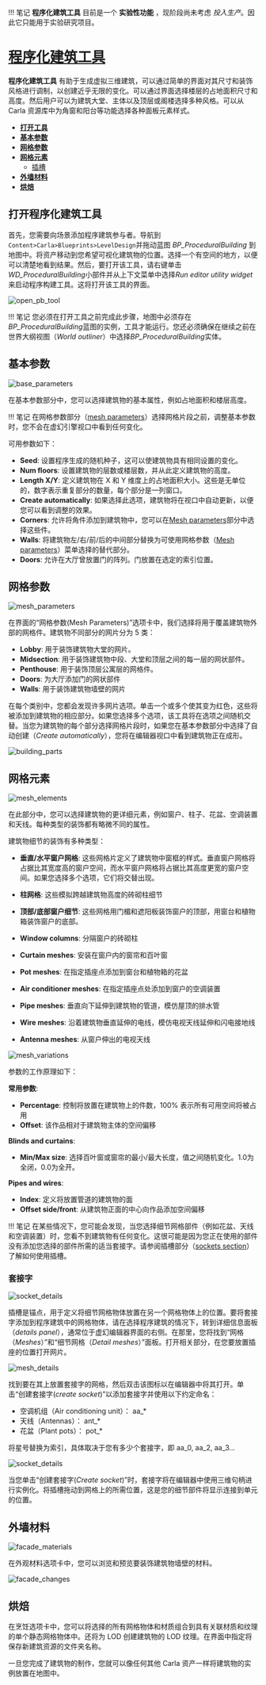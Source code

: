 !!! 笔记
	__程序化建筑工具__ 目前是一个 __实验性功能__ ，现阶段尚未考虑 *投入生产*。因此它只能用于实验研究项目。

# [程序化建筑工具](https://carla.readthedocs.io/en/latest/adv_procedural_building_tool/)

__程序化建筑工具__ 有助于生成虚拟三维建筑，可以通过简单的界面对其尺寸和装饰风格进行调制，以创建近乎无限的变化。可以通过界面选择楼层的占地面积尺寸和高度。然后用户可以为建筑大堂、主体以及顶层或阁楼选择多种风格。可以从 Carla 资源库中为角窗和阳台等功能选择各种面板元素样式。

- [__打开工具__](#opening-the-procedural-building-tool)
- [__基本参数__](#base-parameters)
- [__网格参数__](#mesh-parameters)
- [__网格元素__](#mesh-elements)
	- [插槽](#sockets)
- [__外墙材料__](#facade-materials)
- [__烘焙__](#cooking)

## 打开程序化建筑工具

首先，您需要向场景添加程序建筑参与者。导航到`Content>Carla>Blueprints>LevelDesign`并拖动蓝图 *BP_ProceduralBuilding* 到地图中。将资产移动到您希望可视化建筑物的位置。选择一个有空间的地方，以便可以清楚地看到结果。然后，要打开该工具，请右键单击*WD_ProceduralBuilding*小部件并从上下文菜单中选择*Run editor utility widget*来启动程序构建工具。这将打开该工具的界面。


![open_pb_tool](img/open_pb_tool.png)

!!! 笔记
	您必须在打开工具之前完成此步骤，地图中必须存在*BP_ProceduralBuilding*蓝图的实例，工具才能运行。您还必须确保在继续之前在世界大纲视图（*World outliner*）中选择*BP_ProceduralBuilding*实体。

## 基本参数

![base_parameters](img/pb_base_parameters.png)

在基本参数部分中，您可以选择建筑物的基本属性，例如占地面积和楼层高度。

!!! 笔记
	在网格参数部分（[mesh parameters](#mesh-parameters)）选择网格片段之前，调整基本参数时，您不会在虚幻引擎视口中看到任何变化。

可用参数如下：

- __Seed__: 设置程序生成的随机种子，这可以使建筑物具有相同设置的变化。
- __Num floors__: 设置建筑物的层数或楼层数，并从此定义建筑物的高度。
- __Length X/Y__: 定义建筑物在 X 和 Y 维度上的占地面积大小。这些是无单位的，数字表示重复部分的数量，每个部分是一列窗口。
- __Create automatically__: 如果选择此选项，建筑物将在视口中自动更新，以便您可以看到调整的效果。
- __Corners__: 允许将角件添加到建筑物中，您可以在[Mesh parameters](#mesh-parameters)部分中选择这些件。
- __Walls__: 将建筑物左/右/前/后的中间部分替换为可使用网格参数（[Mesh parameters](#mesh-parameters)）菜单选择的替代部分。
- __Doors__: 允许在大厅曾放置门的阵列。门放置在选定的索引位置。

## 网格参数

![mesh_parameters](img/pb_mesh_parameters.png)

在界面的“网格参数(Mesh Parameters)”选项卡中，我们选择将用于覆盖建筑物外部的网格件。建筑物不同部分的网片分为 5 类：

- __Lobby__: 用于装饰建筑物大堂的网片。
- __Midsection__: 用于装饰建筑物中段、大堂和顶层之间的每一层的网状部件。
- __Penthouse__: 用于装饰顶层公寓层的网格件。
- __Doors__: 为大厅添加门的网状部件
- __Walls__: 用于装饰建筑物墙壁的网片

在每个类别中，您都会发现许多网片选项。单击一个或多个使其变为红色，这些将被添加到建筑物的相应部分。如果您选择多个选项，该工具将在选项之间随机交替。当您为建筑物的每个部分选择网格片段时，如果您在基本参数部分中选择了自动创建（*Create automatically*），您将在编辑器视口中看到建筑物正在成形。

![building_parts](img/pb_building_parts.png)

## 网格元素

![mesh_elements](img/pb_mesh_elements.png)

在此部分中，您可以选择建筑物的更详细元素，例如窗户、柱子、花盆、空调装置和天线。每种类型的装饰都有略微不同的属性。

建筑物细节的装饰有多种类型：

- __垂直/水平窗户网格__: 这些网格片定义了建筑物中窗框的样式。垂直窗户网格将占据比其宽度高的窗户空间，而水平窗户网格将占据比其高度更宽的窗户空间。如果您选择多个选项，它们将交替出现。

- __柱网格__: 这些模拟跨越建筑物高度的砖砌柱细节

- __顶部/底部窗户细节__: 这些网格用门楣和遮阳板装饰窗户的顶部，用窗台和植物箱装饰窗户的底部。

- __Window columns__: 分隔窗户的砖砌柱

- __Curtain meshes__: 安装在窗户内的窗帘和百叶窗

- __Pot meshes__: 在指定插座点添加到窗台和植物箱的花盆

- __Air conditioner meshes__: 在指定插座点处添加到窗户的空调装置

- __Pipe meshes__: 垂直向下延伸到建筑物的管道，模仿屋顶的排水管

- __Wire meshes__: 沿着建筑物垂直延伸的电线，模仿电视天线延伸和闪电接地线

- __Antenna meshes__: 从窗户伸出的电视天线

![mesh_variations](img/pb_detail_variations.webp)

参数的工作原理如下：

 __常用参数__:

* __Percentage__: 控制将放置在建筑物上的件数，100% 表示所有可用空间将被占用
* __Offset__: 该作品相对于建筑物主体的空间偏移

__Blinds and curtains__:

* __Min/Max size__: 选择百叶窗或窗帘的最小/最大长度，值之间随机变化。1.0为全闭，0.0为全开。

__Pipes and wires__:

* __Index__: 定义将放置管道的建筑物的面
* __Offset side/front__: 从建筑物正面的中心向作品添加空间偏移

!!! 笔记
	在某些情况下，您可能会发现，当您选择细节网格部件（例如花盆、天线和空调装置）时，您看不到建筑物有任何变化。这很可能是因为您正在使用的部件没有添加您选择的部件所需的适当套接字。请参阅插槽部分（[sockets section](#sockets)）了解如何使用插槽。

### 套接字

![socket_details](img/pb_detail_section.png)

插槽是锚点，用于定义将细节网格物体放置在另一个网格物体上的位置。要将套接字添加到程序建筑中的网格物体，请在选择程序建筑的情况下，转到详细信息面板（*details panel*），通常位于虚幻编辑器界面的右侧。在那里，您将找到“网格（*Meshes*）”和“细节网格（*Detail meshes*）”面板。打开相关部分，在您要放置插座的位置打开网片。

![mesh_details](img/pb_mesh_details.png)

找到要在其上放置套接字的网格，然后双击该图标以在编辑器中将其打开。单击“创建套接字(*create socket*)”以添加套接字并使用以下约定命名：

* 空调机组（Air conditioning unit）： aa_*
* 天线（Antennas）： ant_*
* 花盆（Plant pots）： pot_*

将星号替换为索引，具体取决于您有多少个套接字，即 aa_0, aa_2, aa_3...

![socket_details](img/pb_add_socket.png)

当您单击“创建套接字(*Create socket*)”时，套接字将在编辑器中使用三维句柄进行实例化。将插槽拖动到网格上的所需位置，这是您的细节部件将显示连接到单元的位置。

## 外墙材料

![facade_materials](img/pb_facade_materials.png)

在外观材料选项卡中，您可以浏览和预览要装饰建筑物墙壁的材料。

![facade_changes](img/pb_facade_changes.webp)

## 烘焙

在烹饪选项卡中，您可以将选择的所有网格物体和材质组合到具有关联材质和纹理的单个静态网格物体中。还将为 LOD 创建建筑物的 LOD 纹理。在界面中指定将保存新建筑资源的文件夹名称。


一旦您完成了建筑物的制作，您就可以像任何其他 Carla 资产一样将建筑物的实例放置在地图中。













